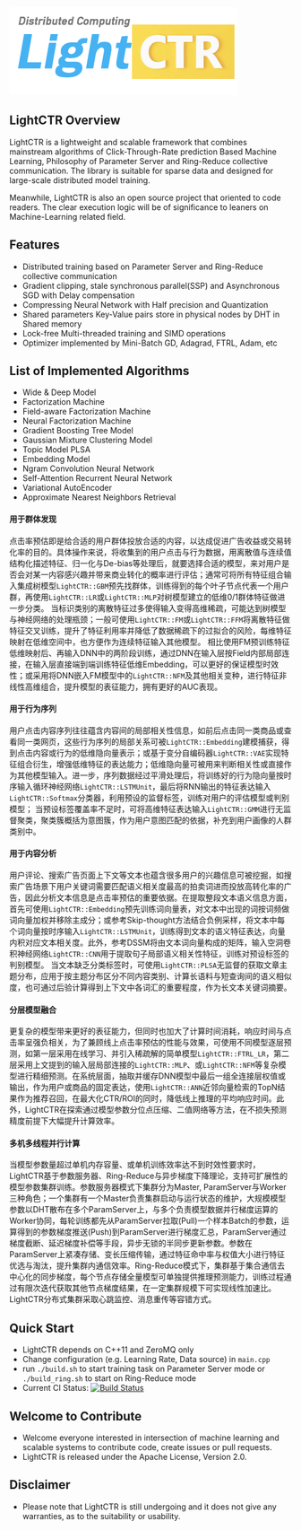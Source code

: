 ![Alt text -w135](./LightCTR_LOGO.png)
## LightCTR Overview
LightCTR is a lightweight and scalable framework that combines mainstream algorithms of Click-Through-Rate prediction Based Machine Learning, Philosophy of Parameter Server and Ring-Reduce collective communication. The library is suitable for sparse data and designed for large-scale distributed model training.

Meanwhile, LightCTR is also an open source project that oriented to code readers. The clear execution logic will be of significance to leaners on Machine-Learning related field.

## Features
* Distributed training based on Parameter Server and Ring-Reduce collective communication
* Gradient clipping, stale synchronous parallel(SSP) and Asynchronous SGD with Delay compensation
* Compressing Neural Network with Half precision and Quantization
* Shared parameters Key-Value pairs store in physical nodes by DHT in Shared memory
* Lock-free Multi-threaded training and SIMD operations
* Optimizer implemented by Mini-Batch GD, Adagrad, FTRL, Adam, etc

## List of Implemented Algorithms

* Wide & Deep Model
* Factorization Machine
* Field-aware Factorization Machine
* Neural Factorization Machine
* Gradient Boosting Tree Model
* Gaussian Mixture Clustering Model
* Topic Model PLSA
* Embedding Model
* Ngram Convolution Neural Network
* Self-Attention Recurrent Neural Network
* Variational AutoEncoder
* Approximate Nearest Neighbors Retrieval

#### 用于群体发现
点击率预估即是给合适的用户群体投放合适的内容，以达成促进广告收益或交易转化率的目的。具体操作来说，将收集到的用户点击与行为数据，用离散值与连续值结构化描述特征、归一化与De-bias等处理后，就要选择合适的模型，来对用户是否会对某一内容感兴趣并带来商业转化的概率进行评估；通常可将所有特征组合输入集成树模型`LightCTR::GBM`预先找群体，训练得到的每个叶子节点代表一个用户群，再使用`LightCTR::LR`或`LightCTR::MLP`对树模型建立的低维0/1群体特征做进一步分类。
当标识类别的离散特征过多使得输入变得高维稀疏，可能达到树模型与神经网络的处理瓶颈；一般可使用`LightCTR::FM`或`LightCTR::FFM`将离散特征做特征交叉训练，提升了特征利用率并降低了数据稀疏下的过拟合的风险，每维特征映射在低维空间中，也方便作为连续特征输入其他模型。
相比使用FM预训练特征低维映射后、再输入DNN中的两阶段训练，通过DNN在输入层按Field内部局部连接，在输入层直接端到端训练特征低维Embedding，可以更好的保证模型时效性；或采用将DNN嵌入FM模型中的`LightCTR::NFM`及其他相关变种，进行特征非线性高维组合，提升模型的表征能力，拥有更好的AUC表现。

#### 用于行为序列
用户点击内容序列往往蕴含内容间的局部相关性信息，如前后点击同一类商品或查看同一类网页，这些行为序列的局部关系可被`LightCTR::Embedding`建模捕获，得到点击内容或行为的低维隐向量表示；或基于变分自编码器`LightCTR::VAE`实现特征组合衍生，增强低维特征的表达能力；低维隐向量可被用来判断相关性或直接作为其他模型输入。进一步，序列数据经过平滑处理后，将训练好的行为隐向量按时序输入循环神经网络`LightCTR::LSTMUnit`，最后将RNN输出的特征表达输入`LightCTR::Softmax`分类器，利用预设的监督标签，训练对用户的评估模型或判别模型；
当预设标签覆盖率不足时，可将高维特征表达输入`LightCTR::GMM`进行无监督聚类，聚类簇概括为意图簇，作为用户意图匹配的依据，补充到用户画像的人群类别中。

#### 用于内容分析
用户评论、搜索广告页面上下文等文本也蕴含很多用户的兴趣信息可被挖掘，如搜索广告场景下用户关键词需要匹配语义相关度最高的拍卖词进而投放高转化率的广告，因此分析文本信息是点击率预估的重要依据。在提取整段文本语义信息方面，首先可使用`LightCTR::Embedding`预先训练词向量表，对文本中出现的词按词频做词向量加权并移除主成分；或参考Skip-thought方法结合负例采样，将文本中每个词向量按时序输入`LightCTR::LSTMUnit`，训练得到文本的语义特征表达，向量内积对应文本相关度。此外，参考DSSM将由文本词向量构成的矩阵，输入空洞卷积神经网络`LightCTR::CNN`用于提取句子局部语义相关性特征，训练对预设标签的判别模型。
当文本缺乏分类标签时，可使用`LightCTR::PLSA`无监督的获取文章主题分布，应用于按主题分布区分不同内容类别、计算长语料与短查询间的语义相似度，也可通过后验计算得到上下文中各词汇的重要程度，作为长文本关键词摘要。

#### 分层模型融合
更复杂的模型带来更好的表征能力，但同时也加大了计算时间消耗，响应时间与点击率呈强负相关，为了兼顾线上点击率预估的性能与效果，可使用不同模型逐层预测，如第一层采用在线学习、并引入稀疏解的简单模型`LightCTR::FTRL_LR`，第二层采用上文提到的输入层局部连接的`LightCTR::MLP`、或`LightCTR::NFM`等复杂模型进行精细预测。在系统层面，抽取并缓存DNN模型中最后一组全连接层权值或输出，作为用户或商品的固定表达，使用`LightCTR::ANN`近邻向量检索的TopN结果作为推荐召回，在最大化CTR/ROI的同时，降低线上推理的平均响应时间。此外，LightCTR在探索通过模型参数分位点压缩、二值网络等方法，在不损失预测精度前提下大幅提升计算效率。

#### 多机多线程并行计算
当模型参数量超过单机内存容量、或单机训练效率达不到时效性要求时，LightCTR基于参数服务器、Ring-Reduce与异步梯度下降理论，支持可扩展性的模型参数集群训练。参数服务器模式下集群分为Master, ParamServer与Worker三种角色；一个集群有一个Master负责集群启动与运行状态的维护，大规模模型参数以DHT散布在多个ParamServer上，与多个负责模型数据并行梯度运算的Worker协同，每轮训练都先从ParamServer拉取(Pull)一个样本Batch的参数，运算得到的参数梯度推送(Push)到ParamServer进行梯度汇总，ParamServer通过梯度截断、延迟梯度补偿等手段，异步无锁的半同步更新参数。参数在ParamServer上紧凑存储、变长压缩传输，通过特征命中率与权值大小进行特征优选与淘汰，提升集群内通信效率。Ring-Reduce模式下，集群基于集合通信去中心化的同步梯度，每个节点存储全量模型可单独提供推理预测能力，训练过程通过有限次迭代获取其他节点梯度结果，在一定集群规模下可实现线性加速比。LightCTR分布式集群采取心跳监控、消息重传等容错方式。

## Quick Start
* LightCTR depends on C++11 and ZeroMQ only
* Change configuration (e.g. Learning Rate, Data source) in `main.cpp`
* run `./build.sh` to start training task on Parameter Server mode or `./build_ring.sh` to start on Ring-Reduce mode
* Current CI Status: [![Build Status](https://travis-ci.org/cnkuangshi/LightCTR.svg?branch=master)](https://travis-ci.org/cnkuangshi/LightCTR)

## Welcome to Contribute
* Welcome everyone interested in intersection of machine learning and scalable systems to contribute code, create issues or pull requests.
* LightCTR is released under the Apache License, Version 2.0.

## Disclaimer
* Please note that LightCTR is still undergoing and it does not give any warranties, as to the suitability or usability.


